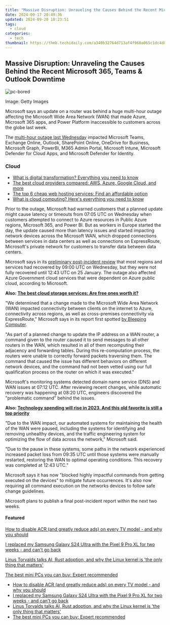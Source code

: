 ```yaml
---
title: "Massive Disruption: Unraveling the Causes Behind the Recent Microsoft 365, Teams & Outlook Downtime"
date: 2024-09-17 20:49:36
updated: 2024-09-20 10:23:51
tags:
  - cloud
categories:
  - tech
thumbnail: https://thmb.techidaily.com/a340b32764d713af4f960a065c1dc4d886b3bb5db9f5a34232b56c8f050ef2ce.jpg
---
```


## Massive Disruption: Unraveling the Causes Behind the Recent Microsoft 365, Teams & Outlook Downtime

![pc-bored](https://www.zdnet.com/a/img/resize/408ebd0e8ee60ec9b60791f812c680a6417e28b6/2023/01/30/0efaa9c7-ad12-450b-a636-40239ea5be7e/pc-bored.jpg?auto=webp&width=1280)

Image: Getty Images

Microsoft says an update on a router was behind a huge multi-hour outage affecting the Microsoft Wide Area Network (WAN) that made Azure, Microsoft 365 apps, and Power Platform inaccessible to customers across the globe last week. 

The [multi-hour outage last Wednesday](https://www.zdnet.com/article/microsoft-365-outage-hits-teams-and-outlook-users-what-we-know-so-far/) impacted Microsoft Teams, Exchange Online, Outlook, SharePoint Online, OneDrive for Business, Microsoft Graph, PowerBi, M365 Admin Portal, Microsoft Intune, Microsoft Defender for Cloud Apps, and Microsoft Defender for Identity. 

### Cloud

* [​What is digital transformation? Everything you need to know](https://www.zdnet.com/article/what-is-digital-transformation-everything-you-need-to-know-about-how-technology-is-reshaping/)
* [The best cloud providers compared: AWS, Azure, Google Cloud, and more](https://www.zdnet.com/article/the-top-cloud-providers-of-2021-aws-microsoft-azure-google-cloud-hybrid-saas/)
* [The top 6 cheap web hosting services: Find an affordable option](https://www.zdnet.com/article/best-cheap-web-hosting/)
* [What is cloud computing? Here's everything you need to know](https://www.zdnet.com/article/what-is-cloud-computing-everything-you-need-to-know-about-the-cloud/)

Prior to the outage, Microsoft had warned customers that a planned update might cause latency or timeouts from 07:05 UTC on Wednesday when customers attempted to connect to Azure resources in Public Azure regions, Microsoft 365, and Power BI. But as workers in Europe started the day, the update caused more than latency issues and started impacting network devices across the Microsoft WAN, which dropped connections between services in data centers as well as connections on ExpressRoute, Microsoft's private network for customers to transfer data between data centers. 

Microsoft says in its [preliminary post-incident review](https://status.azure.com/en-us/status/history/#:~:text=Preliminary%20Post%20Incident%20Review%20%28PIR%29%20%E2%80%93%20Azure%20Networking%20%E2%80%93%20Global%20WAN%20issues%20%28Tracking%20ID%20VSG1-B90%29) that most regions and services had recovered by 09:00 UTC on Wednesday, but they were not fully recovered until 12:43 UTC on 25 January. The outage also affected Azure Government cloud services that were dependent on Azure public cloud, according to Microsoft.

**Also: [The best cloud storage services: Are free ones worth it?](https://www.zdnet.com/article/best-cloud-storage/)**

"We determined that a change made to the Microsoft Wide Area Network (WAN) impacted connectivity between clients on the internet to Azure, connectivity across regions, as well as cross-premises connectivity via ExpressRoute," Microsoft says in its report first spotted [by Bleeping Computer](https://www.bleepingcomputer.com/news/microsoft/massive-microsoft-365-outage-caused-by-wan-router-ip-change/).

"As part of a planned change to update the IP address on a WAN router, a command given to the router caused it to send messages to all other routers in the WAN, which resulted in all of them recomputing their adjacency and forwarding tables. During this re-computation process, the routers were unable to correctly forward packets traversing them. The command that caused the issue has different behaviors on different network devices, and the command had not been vetted using our full qualification process on the router on which it was executed."

Microsoft's monitoring systems detected domain name service (DNS) and WAN issues at 07:12 UTC. After reviewing recent changes, while automatic recovery was happening at 08:20 UTC, engineers discovered the "problematic command" behind the issues.

**Also: [Technology spending will rise in 2023\. And this old favorite is still a top priority](https://www.zdnet.com/article/technology-spending-will-rise-next-year-and-this-old-favourite-is-still-a-top-priority/)**

"Due to the WAN impact, our automated systems for maintaining the health of the WAN were paused, including the systems for identifying and removing unhealthy devices, and the traffic engineering system for optimizing the flow of data across the network," Microsoft said. 

"Due to the pause in these systems, some paths in the network experienced increased packet loss from 09:35 UTC until those systems were manually restarted, restoring the WAN to optimal operating conditions. This recovery was completed at 12:43 UTC."

Microsoft says it has now "blocked highly impactful commands from getting executed on the devices" to mitigate future occurrences. It's also now requiring all command execution on the networks devices to follow safe change guidelines. 

Microsoft plans to publish a final post-incident report within the next two weeks. 

#### Featured

[How to disable ACR (and greatly reduce ads) on every TV model - and why you should](https://www.zdnet.com/article/how-to-disable-acr-and-greatly-reduce-ads-on-every-tv-model-and-why-you-should/ "How to disable ACR (and greatly reduce ads) on every TV model - and why you should")

[I replaced my Samsung Galaxy S24 Ultra with the Pixel 9 Pro XL for two weeks - and can't go back](https://www.zdnet.com/article/i-replaced-my-samsung-galaxy-s24-ultra-with-the-pixel-9-pro-xl-for-two-weeks-and-cant-go-back/ "I replaced my Samsung Galaxy S24 Ultra with the Pixel 9 Pro XL for two weeks - and can't go back")

[Linus Torvalds talks AI, Rust adoption, and why the Linux kernel is 'the only thing that matters'](https://www.zdnet.com/article/linus-torvalds-talks-ai-rust-adoption-and-why-the-linux-kernel-is-the-only-thing-that-matters/ "Linus Torvalds talks AI, Rust adoption, and why the Linux kernel is 'the only thing that matters'")

[The best mini PCs you can buy: Expert recommended](https://www.zdnet.com/article/best-mini-pc/ "The best mini PCs you can buy: Expert recommended")

* [How to disable ACR (and greatly reduce ads) on every TV model - and why you should](https://www.zdnet.com/article/how-to-disable-acr-and-greatly-reduce-ads-on-every-tv-model-and-why-you-should/ "How to disable ACR (and greatly reduce ads) on every TV model - and why you should")
* [I replaced my Samsung Galaxy S24 Ultra with the Pixel 9 Pro XL for two weeks - and can't go back](https://www.zdnet.com/article/i-replaced-my-samsung-galaxy-s24-ultra-with-the-pixel-9-pro-xl-for-two-weeks-and-cant-go-back/ "I replaced my Samsung Galaxy S24 Ultra with the Pixel 9 Pro XL for two weeks - and can't go back")
* [Linus Torvalds talks AI, Rust adoption, and why the Linux kernel is 'the only thing that matters'](https://www.zdnet.com/article/linus-torvalds-talks-ai-rust-adoption-and-why-the-linux-kernel-is-the-only-thing-that-matters/ "Linus Torvalds talks AI, Rust adoption, and why the Linux kernel is 'the only thing that matters'")
* [The best mini PCs you can buy: Expert recommended](https://www.zdnet.com/article/best-mini-pc/ "The best mini PCs you can buy: Expert recommended")

<ins class="adsbygoogle"
     style="display:block"
     data-ad-format="autorelaxed"
     data-ad-client="ca-pub-7571918770474297"
     data-ad-slot="1223367746"></ins>



<ins class="adsbygoogle"
     style="display:block"
     data-ad-client="ca-pub-7571918770474297"
     data-ad-slot="8358498916"
     data-ad-format="auto"
     data-full-width-responsive="true"></ins>
